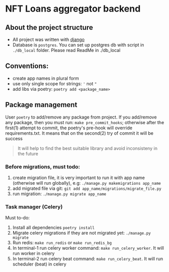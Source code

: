 # NFT Loans aggregator backend

## About the project structure
- All project was written with [django](https://docs.djangoproject.com/)
- Database is `postgres`. You can set up postgres db with script in `./db_local` folder.
Please read ReadMe in ./db_local


## Conventions:
- create app names in plural form
- use only single scope for strings: `'` not `"`
- add libs via poetry: `poetry add <package_name>`

## Package management
User `poetry` to add/remove any package from project.
If you add/remove any package, then you must run: `make pre_commit_hooks`; otherwise after the first(1)
attempt to commit, the poetry's pre-hook will override requirements.txt. It means that on the second(2) try of
commit it will be success
> It will help to find the best suitable library and avoid inconsisteny in the future

### Before migrations, must todo:
1. create  migration file, it is very important to run it with app name (otherwise will run globally), e.g:
`./manage.py makemigrations app_name`
2. add migrated file via git: `git add app_name/migrations/migrate_file.py`
3. run migration: `./manage.py migrate app_name`


### Task manager (Celery)
Must to-do:
1. Install all dependencies `poetry install`
2. Migrate celery migrations if they are not migrated yet: `./manage.py migrate`
3. Run redis: `make run_redis` or `make run_redis_bg`
4. In terminal-1 run celery worker command: `make run_celery_worker`. It will run worker in celery
5. In terminal-2 run celery beat command: `make run_celery_beat`. It will run scheduler (beat) in celery
